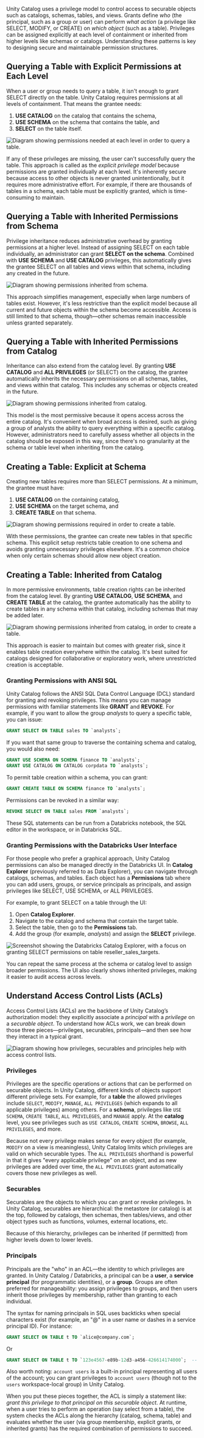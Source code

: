 Unity Catalog uses a privilege model to control access to securable objects such as catalogs, schemas, tables, and views. Grants define *who* (the principal, such as a group or user) can perform *what action* (a privilege like SELECT, MODIFY, or CREATE) on *which object* (such as a table). Privileges can be assigned explicitly at each level of containment or inherited from higher levels like schemas or catalogs. Understanding these patterns is key to designing secure and maintainable permission structures.

## Querying a Table with Explicit Permissions at Each Level

When a user or group needs to query a table, it isn't enough to grant SELECT directly on the table. Unity Catalog requires permissions at all levels of containment. That means the grantee needs:

1. **USE CATALOG** on the catalog that contains the schema,
2. **USE SCHEMA** on the schema that contains the table, and
3. **SELECT** on the table itself.

![Diagram showing permissions needed at each level in order to query a table.](../media/explicit-permissions-each-level.png)

If any of these privileges are missing, the user can't successfully query the table. This approach is called as the *explicit privilege model* because permissions are granted individually at each level. It's inherently secure because access to other objects is never granted unintentionally, but it requires more administrative effort. For example, if there are thousands of tables in a schema, each table must be explicitly granted, which is time-consuming to maintain.

## Querying a Table with Inherited Permissions from Schema

Privilege inheritance reduces administrative overhead by granting permissions at a higher level. Instead of assigning SELECT on each table individually, an administrator can grant **SELECT on the schema**. Combined with **USE SCHEMA** and **USE CATALOG** privileges, this automatically gives the grantee SELECT on all tables and views within that schema, including any created in the future.

![Diagram showing permissions inherited from schema.](../media/inherited-permissions-schema.png)

This approach simplifies management, especially when large numbers of tables exist. However, it's less restrictive than the explicit model because all current and future objects within the schema become accessible. Access is still limited to that schema, though—other schemas remain inaccessible unless granted separately.

## Querying a Table with Inherited Permissions from Catalog

Inheritance can also extend from the catalog level. By granting **USE CATALOG** and **ALL PRIVILEGES** (or SELECT) on the catalog, the grantee automatically inherits the necessary permissions on all schemas, tables, and views within that catalog. This includes any schemas or objects created in the future.

![Diagram showing permissions inherited from catalog.](../media/inherited-permissions-catalog.png)

This model is the most permissive because it opens access across the entire catalog. It's convenient when broad access is desired, such as giving a group of analysts the ability to query everything within a specific catalog. However, administrators need to carefully assess whether all objects in the catalog should be exposed in this way, since there's no granularity at the schema or table level when inheriting from the catalog.

## Creating a Table: Explicit at Schema

Creating new tables requires more than SELECT permissions. At a minimum, the grantee must have:

1. **USE CATALOG** on the containing catalog,
2. **USE SCHEMA** on the target schema, and
3. **CREATE TABLE** on that schema.

![Diagram showing permissions required in order to create a table.](../media/create-table-explicit-permissions.png)

With these permissions, the grantee can create new tables in that specific schema. This explicit setup restricts table creation to one schema and avoids granting unnecessary privileges elsewhere. It's a common choice when only certain schemas should allow new object creation.

## Creating a Table: Inherited from Catalog

In more permissive environments, table creation rights can be inherited from the catalog level. By granting **USE CATALOG**, **USE SCHEMA**, and **CREATE TABLE** at the catalog, the grantee automatically has the ability to create tables in any schema within that catalog, including schemas that may be added later.

![Diagram showing permissions inherited from catalog, in order to create a table.](../media/create-table-inherited-permissions.png)

This approach is easier to maintain but comes with greater risk, since it enables table creation everywhere within the catalog. It's best suited for catalogs designed for collaborative or exploratory work, where unrestricted creation is acceptable.

### Granting Permissions with ANSI SQL

Unity Catalog follows the ANSI SQL Data Control Language (DCL) standard for granting and revoking privileges. This means you can manage permissions with familiar statements like **GRANT** and **REVOKE**. For example, if you want to allow the group *analysts* to query a specific table, you can issue:

```sql
GRANT SELECT ON TABLE sales TO `analysts`;
```

If you want that same group to traverse the containing schema and catalog, you would also need:

```sql
GRANT USE SCHEMA ON SCHEMA finance TO `analysts`;
GRANT USE CATALOG ON CATALOG corpdata TO `analysts`;
```

To permit table creation within a schema, you can grant:

```sql
GRANT CREATE TABLE ON SCHEMA finance TO `analysts`;
```

Permissions can be revoked in a similar way:

```sql
REVOKE SELECT ON TABLE sales FROM `analysts`;
```

These SQL statements can be run from a Databricks notebook, the SQL editor in the workspace, or in Databricks SQL.

### Granting Permissions with the Databricks User Interface

For those people who prefer a graphical approach, Unity Catalog permissions can also be managed directly in the Databricks UI. In **Catalog Explorer** (previously referred to as Data Explorer), you can navigate through catalogs, schemas, and tables. Each object has a **Permissions** tab where you can add users, groups, or service principals as principals, and assign privileges like SELECT, USE SCHEMA, or ALL PRIVILEGES.

For example, to grant SELECT on a table through the UI:

1. Open **Catalog Explorer**.
2. Navigate to the catalog and schema that contain the target table.
3. Select the table, then go to the **Permissions** tab.
4. Add the group (for example, *analysts*) and assign the **SELECT** privilege.

![Screenshot showing the Databricks Catalog Explorer, with a focus on granting SELECT permissions on table reseller_sales_targets.](../media/grant-select-on-table.png)

You can repeat the same process at the schema or catalog level to assign broader permissions. The UI also clearly shows inherited privileges, making it easier to audit access across levels.

## Understand Access Control Lists (ACLs)

Access Control Lists (ACLs) are the backbone of Unity Catalog’s authorization model: they explicitly associate a *principal* with a *privilege* on a *securable object*. To understand how ACLs work, we can break down those three pieces—privileges, securables, principals—and then see how they interact in a typical grant.

![Diagram showing how privileges, securables and principles help with access control lists.](../media/understand-access-control-lists.png)

### Privileges

Privileges are the specific operations or actions that can be performed on securable objects. In Unity Catalog, different kinds of objects support different privilege sets. For example, for a **table** the allowed privileges include `SELECT`, `MODIFY`, `MANAGE`, `ALL PRIVILEGES` (which expands to all applicable privileges) among others. For a **schema**, privileges like `USE SCHEMA`, `CREATE TABLE`, `ALL PRIVILEGES`, and `MANAGE` apply. At the **catalog** level, you see privileges such as `USE CATALOG`, `CREATE SCHEMA`, `BROWSE`, `ALL PRIVILEGES`, and more. 

Because not every privilege makes sense for every object (for example, `MODIFY` on a view is meaningless), Unity Catalog limits which privileges are valid on which securable types. The `ALL PRIVILEGES` shorthand is powerful in that it gives "every applicable privilege" on an object, and as new privileges are added over time, the `ALL PRIVILEGES` grant automatically covers those new privileges as well. 

### Securables

Securables are the objects to which you can grant or revoke privileges. In Unity Catalog, securables are hierarchical: the metastore (or catalog) is at the top, followed by catalogs, then schemas, then tables/views, and other object types such as functions, volumes, external locations, etc.

Because of this hierarchy, privileges can be inherited (if permitted) from higher levels down to lower levels. 

### Principals

Principals are the "who" in an ACL—the identity to which privileges are granted. In Unity Catalog / Databricks, a principal can be a **user**, a **service principal** (for programmatic identities), or a **group**. Groups are often preferred for manageability: you assign privileges to groups, and then users inherit those privileges by membership, rather than granting to each individual.

The syntax for naming principals in SQL uses backticks when special characters exist (for example, an "@" in a user name or dashes in a service principal ID). For instance:

```sql
GRANT SELECT ON TABLE t TO `alice@company.com`;
```

Or

```sql
GRANT SELECT ON TABLE t TO `123e4567-e89b-12d3-a456-426614174000`;  -- service principal  
```

Also worth noting: `account users` is a built-in principal representing all users of the account; you can grant privileges to `account users` (though not to the `users` workspace-local group) in Unity Catalog. 

When you put these pieces together, the ACL is simply a statement like: *grant this privilege to that principal on this securable object*. At runtime, when a user tries to perform an operation (say select from a table), the system checks the ACLs along the hierarchy (catalog, schema, table) and evaluates whether the user (via group membership, explicit grants, or inherited grants) has the required combination of permissions to succeed.